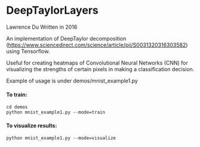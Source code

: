 # DeepTaylorLayers

Lawrence Du
Written in 2016

An implementation of DeepTaylor decomposition (https://www.sciencedirect.com/science/article/pii/S0031320316303582)
using Tensorflow. 

Useful for creating heatmaps of Convolutional Neural Networks (CNN) for visualizing the strengths of certain pixels in making a classification decision.

Example of usage is under demos/mnist_example1.py

#### To train:
```
cd demos
python mnist_example1.py --mode=train
```


#### To visualize results:
```
python mnist_example1.py --mode=visualize

```


